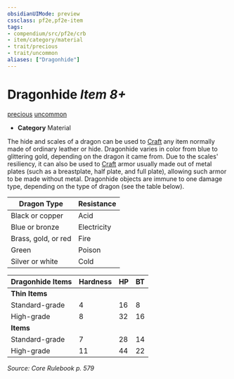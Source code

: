 ```yaml
---
obsidianUIMode: preview
cssclass: pf2e,pf2e-item
tags:
- compendium/src/pf2e/crb
- item/category/material
- trait/precious
- trait/uncommon
aliases: ["Dragonhide"]
---
```

# Dragonhide *Item 8+*  
[precious](../../../Rules/traits/precious.md)  [uncommon](../../../Rules/traits/uncommon.md)  

- **Category** Material

The hide and scales of a dragon can be used to [Craft](../../../Rules/actions/craft.md) any item normally made of ordinary leather or hide. Dragonhide varies in color from blue to glittering gold, depending on the dragon it came from. Due to the scales' resiliency, it can also be used to [Craft](../../../Rules/actions/craft.md) armor usually made out of metal plates (such as a breastplate, half plate, and full plate), allowing such armor to be made without metal. Dragonhide objects are immune to one damage type, depending on the type of dragon (see the table below).

| Dragon Type | Resistance |
|-------------|------------|
| Black or copper | Acid |
| Blue or bronze | Electricity |
| Brass, gold, or red | Fire |
| Green | Poison |
| Silver or white | Cold |

| Dragonhide Items | Hardness | HP | BT |
|------------------|----------|----|----|
| **Thin Items** |  |  |  |
| Standard-grade | 4 | 16 | 8 |
| High-grade | 8 | 32 | 16 |
| **Items** |  |  |  |
| Standard-grade | 7 | 28 | 14 |
| High-grade | 11 | 44 | 22 |


*Source: Core Rulebook p. 579*